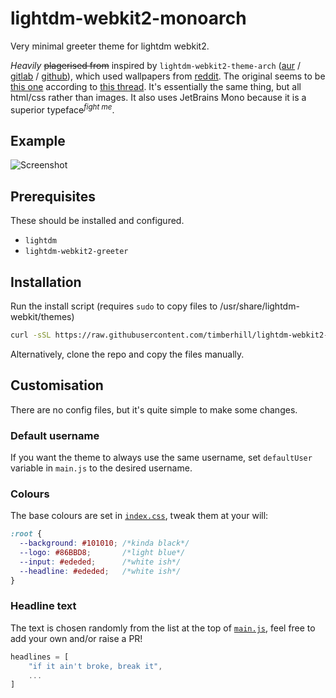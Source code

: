 # lightdm-webkit2-monoarch

Very minimal greeter theme for lightdm webkit2.

_Heavily_ ~~plagerised from~~ inspired by `lightdm-webkit2-theme-arch` ([aur](https://aur.archlinux.org/packages/lightdm-webkit2-theme-arch/) / [gitlab](https://gitlab.com/kenogo/lightdm-webkit2-theme-arch) / [github](https://github.com/kenogo/lightdm-webkit2-theme-arch)), which used wallpapers from [reddit](https://www.reddit.com/r/archlinux/comments/4gc2lw/some_arch_wallpapers_i_made/?st=ivzxvmxu&sh=727d2f4e).
The original seems to be [this one](https://github.com/dkter/arch-lightdm-theme) according to [this thread](https://www.reddit.com/r/unixporn/comments/rdacpo/comment/ho0k8yt/?utm_source=share&utm_medium=web2x&context=3).
It's essentially the same thing, but all html/css rather than images. It also uses JetBrains Mono because it is a superior typeface<sup>_fight me_</sup>.

## Example

![Screenshot](screenshots/screen.png)

## Prerequisites

These should be installed and configured.

- `lightdm`
- `lightdm-webkit2-greeter`

## Installation

Run the install script (requires `sudo` to copy files to /usr/share/lightdm-webkit/themes)

```bash
curl -sSL https://raw.githubusercontent.com/timberhill/lightdm-webkit2-monoarch/main/install.sh | bash -
```

Alternatively, clone the repo and copy the files manually.

## Customisation

There are no config files, but it's quite simple to make some changes.

### Default username

If you want the theme to always use the same username, set `defaultUser` variable in `main.js` to the desired username.

### Colours

The base colours are set in [`index.css`](index.css), tweak them at your will:

```css
:root {
  --background: #101010; /*kinda black*/
  --logo: #86BBD8;       /*light blue*/
  --input: #ededed;      /*white ish*/
  --headline: #ededed;   /*white ish*/
}
```

### Headline text

The text is chosen randomly from the list at the top of [`main.js`](main.js), feel free to add your own and/or raise a PR!

```javascript
headlines = [
    "if it ain't broke, break it",
    ...
]
```
